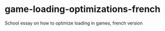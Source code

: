 game-loading-optimizations-french
=================================

School essay on how to optimize loading in games, french version

